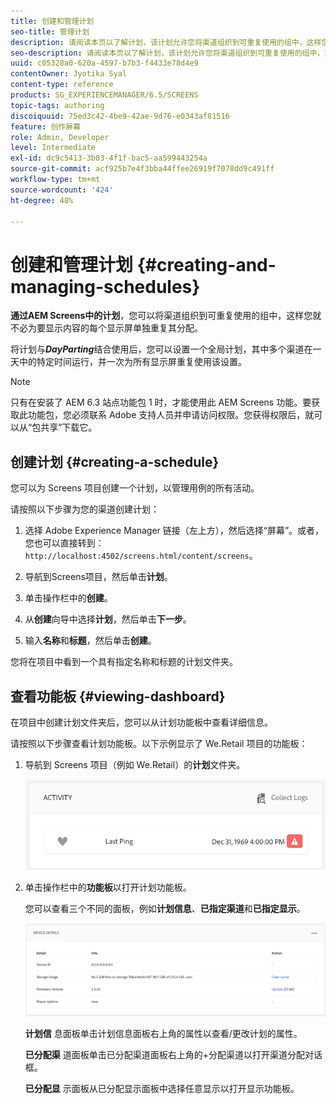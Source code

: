 ```yaml
---
title: 创建和管理计划
seo-title: 管理计划
description: 请阅读本页以了解计划，该计划允许您将渠道组织到可重复使用的组中，这样您就不必为要显示内容的每个显示屏分别重复其分配。
seo-description: 请阅读本页以了解计划，该计划允许您将渠道组织到可重复使用的组中，这样您就不必为要显示内容的每个显示屏分别重复其分配。
uuid: c05328a0-620a-4597-b7b3-f4433e78d4e9
contentOwner: Jyotika Syal
content-type: reference
products: SG_EXPERIENCEMANAGER/6.5/SCREENS
topic-tags: authoring
discoiquuid: 75ed3c42-4be9-42ae-9d76-e0343af81516
feature: 创作屏幕
role: Admin, Developer
level: Intermediate
exl-id: dc9c5413-3b03-4f1f-bac5-aa599443254a
source-git-commit: acf925b7e4f3bba44ffee26919f7078dd9c491ff
workflow-type: tm+mt
source-wordcount: '424'
ht-degree: 48%

---
```


# 创建和管理计划 {#creating-and-managing-schedules}

**通过AEM Screens中的计划**，您可以将渠道组织到可重复使用的组中，这样您就不必为要显示内容的每个显示屏单独重复其分配。

将计划与&#x200B;***DayParting***&#x200B;结合使用后，您可以设置一个全局计划，其中多个渠道在一天中的特定时间运行，并一次为所有显示屏重复使用该设置。

>[!NOTE]
>
>只有在安装了 AEM 6.3 站点功能包 1 时，才能使用此 AEM Screens 功能。要获取此功能包，您必须联系 Adobe 支持人员并申请访问权限。您获得权限后，就可以从“包共享”下载它。

## 创建计划 {#creating-a-schedule}

您可以为 Screens 项目创建一个计划，以管理用例的所有活动。

请按照以下步骤为您的渠道创建计划：

1. 选择 Adobe Experience Manager 链接（左上方），然后选择“屏幕”。或者，您也可以直接转到：`http://localhost:4502/screens.html/content/screens`。
1. 导航到Screens项目，然后单击&#x200B;**计划**。
1. 单击操作栏中的&#x200B;**创建**。
1. 从&#x200B;**创建**&#x200B;向导中选择&#x200B;**计划**，然后单击&#x200B;**下一步**。

1. 输入&#x200B;**名称**&#x200B;和&#x200B;**标题**，然后单击&#x200B;**创建**。

您将在项目中看到一个具有指定名称和标题的计划文件夹。


## 查看功能板 {#viewing-dashboard}

在项目中创建计划文件夹后，您可以从计划功能板中查看详细信息。

请按照以下步骤查看计划功能板。以下示例显示了 We.Retail 项目的功能板：

1. 导航到 Screens 项目（例如 We.Retail）的&#x200B;**计划**&#x200B;文件夹。

   ![chlimage_1](assets/chlimage_1.png)

1. 单击操作栏中的&#x200B;**功能板**&#x200B;以打开计划功能板。

   您可以查看三个不同的面板，例如&#x200B;**计划信息**、**已指定渠道**&#x200B;和&#x200B;**已指定显示**。

   ![chlimage_1-1](assets/chlimage_1-1.png)

   **计划信** 息面板单击计划信息面板右上角的属性以查看/更改计划的属性。

   **已分配渠** 道面板单击已分配渠道面板右上角的+分配渠道以打开渠道分配对话框。

   **已分配显** 示面板从已分配显示面板中选择任意显示以打开显示功能板。
